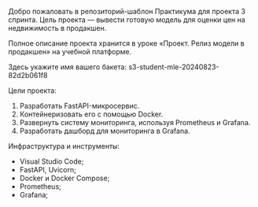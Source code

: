 Добро пожаловать в репозиторий-шаблон Практикума для проекта 3 спринта. Цель проекта — вывести готовую модель для оценки цен на недвижимость в продакшен. 

Полное описание проекта хранится в уроке «Проект. Релиз модели в продакшен» на учебной платформе. 

Здесь укажите имя вашего бакета: s3-student-mle-20240823-82d2b061f8

Цели проекта:
1. Разработать FastAPI-микросервис.
2. Контейнеризовать его с помощью Docker.
3. Развернуть систему мониторинга, используя Prometheus и Grafana.
4. Разработать дашборд для мониторинга в Grafana.

 Инфраструктура и инструменты:
 - Visual Studio Code;
 - FastAPI, Uvicorn;
 - Docker и Docker Compose;
 - Prometheus;
 - Grafana;